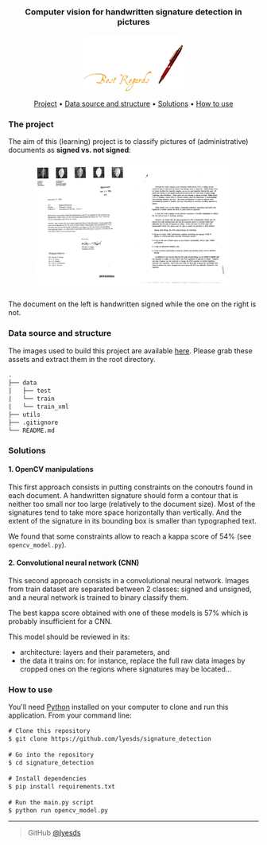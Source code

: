 <div align = "center">
<h3>
Computer vision for handwritten signature detection in pictures
</h3>
<img width = "200" src = /assets/readme_img/best-regards-pen.gif alt="Hand signature">
</div>

<p align="center">
  <a href="#the-project">Project</a> •
  <a href="#data-source-and-structure">Data source and structure</a> •
  <a href="#solutions">Solutions</a> •
  <a href="#how-to-use">How to use</a>
</p>

### The project

The aim of this (learning) project is to classify pictures of (administrative) documents as **signed vs. not signed**:
<div align = "center">
<img width = "200" src = /assets/readme_img/signed.jpg alt="Signed doc">
<img width = "200" src = /assets/readme_img/unsigned.jpg alt="Unsigned doc">
</div>

The document on the left is handwritten signed while the one on the right is not.

### Data source and structure

The images used to build this project are available [here](https://drive.google.com/file/d/10v0ifdbYqOKhrVKU9aaZAvcH-fcQiUSy/view?usp=sharing).
Please grab these assets and extract them in the root directory.
```
.
├── data
|   ├── test
|   └── train
|   └── train_xml
├── utils
├── .gitignore
└── README.md
```
### Solutions

#### 1. OpenCV manipulations 
This first approach consists in putting constraints on the conoutrs found in each document.
A handwritten signature should form a contour that is neither too small nor too large (relatively to the document size). Most of the signatures tend to take more space horizontally than vertically.
And the extent of the signature in its bounding box is smaller than typographed text.

We found that some constraints allow to reach a kappa score of 54% (see ```opencv_model.py```).

#### 2. Convolutional neural network (CNN) 
This second approach consists in a convolutional neural network. Images from train dataset are separated between 2 classes: signed and unsigned,
and a neural network is trained to binary classify them.

The best kappa score obtained with one of these models is 57% which is probably insufficient for a CNN.

This model should be reviewed in its:
- architecture: layers and their parameters, and
- the data it trains on: for instance, replace the full raw data images by cropped ones on the regions where signatures may be located...

### How to use

You'll need [Python](https://www.python.org/) installed on your computer to clone and run this application.
From your command line:
```
# Clone this repository
$ git clone https://github.com/lyesds/signature_detection

# Go into the repository
$ cd signature_detection

# Install dependencies
$ pip install requirements.txt

# Run the main.py script
$ python run opencv_model.py
```


---
> GitHub [@lyesds](https://github.com/lyesds)
